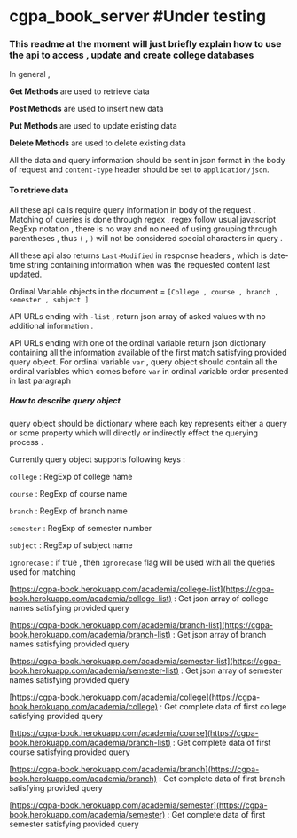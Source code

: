 # cgpa_book_server #Under testing 
### This readme at the moment will just briefly explain how to use the api to access , update and create college databases 

In general ,

**Get Methods** are used to retrieve data

**Post Methods** are used to insert new data

**Put Methods** are used to update existing data

**Delete Methods** are used to delete existing data

All the data and query information should be sent in json format in the body of request and `content-type` header should be set to `application/json`.


#### To retrieve data
All these api calls require query information in body of the request . Matching of queries is done through regex , regex follow usual javascript RegExp notation ,
there is no way and no need of using grouping through parentheses , thus `(` , `)` will not be considered special characters in  query .

All these api also returns `Last-Modified` in response headers , which is date-time string containing information when was the requested content last updated.

Ordinal Variable objects in the document  = `[College , course , branch , semester , subject ]`

API URLs ending with `-list` , return json array of asked values with no additional information .

API URLs ending with one of the ordinal variable return json dictionary containing all the information available of the first match satisfying provided query object.
For ordinal variable `var` , query object should contain all the ordinal variables which comes before `var` in ordinal variable order presented in last paragraph

##### How to describe query object 

query object should be dictionary where each key represents either a query or some property which will directly or indirectly effect the querying process . 

Currently query object supports following keys : 

`college` : RegExp of college name

`course` : RegExp of course name

`branch` : RegExp of branch name

`semester` : RegExp of semester number 

`subject` : RegExp of subject name

`ignorecase` : if true , then `ignorecase` flag will be used with all the queries used for matching


[https://cgpa-book.herokuapp.com/academia/college-list](https://cgpa-book.herokuapp.com/academia/college-list) : Get json array of college names satisfying provided query

[https://cgpa-book.herokuapp.com/academia/branch-list](https://cgpa-book.herokuapp.com/academia/branch-list) : Get json array of branch names satisfying provided query

[https://cgpa-book.herokuapp.com/academia/semester-list](https://cgpa-book.herokuapp.com/academia/semester-list) : Get json array of semester names satisfying provided query

[https://cgpa-book.herokuapp.com/academia/college](https://cgpa-book.herokuapp.com/academia/college) : Get complete data of first college satisfying provided query

[https://cgpa-book.herokuapp.com/academia/course](https://cgpa-book.herokuapp.com/academia/branch-list) : Get complete data of first course satisfying provided query

[https://cgpa-book.herokuapp.com/academia/branch](https://cgpa-book.herokuapp.com/academia/branch) : Get complete data of first branch satisfying provided query

[https://cgpa-book.herokuapp.com/academia/semester](https://cgpa-book.herokuapp.com/academia/semester) : Get complete data of first semester satisfying provided query
